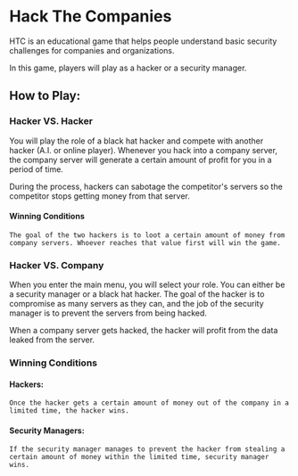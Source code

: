 # Hack The Companies

HTC is an educational game that helps people understand basic security challenges for companies and organizations.

In this game, players will play as a hacker or a security manager.

## How to Play:

### Hacker VS. Hacker
You will play the role of a black hat hacker and compete with another hacker (A.I. or online player). Whenever you hack into a company server, the company server will generate a certain amount of profit for you in a period of time. 

During the process, hackers can sabotage the competitor's servers so the competitor stops getting money from that server.

#### Winning Conditions
~~~~
The goal of the two hackers is to loot a certain amount of money from company servers. Whoever reaches that value first will win the game.
~~~~

### Hacker VS. Company

When you enter the main menu, you will select your role. You can either be a security manager or a black hat hacker. The goal of the hacker is to compromise as many servers as they can, and the job of the security manager is to prevent the servers from being hacked.

When a company server gets hacked, the hacker will profit from the data leaked from the server.

### Winning Conditions
#### Hackers:
~~~~
Once the hacker gets a certain amount of money out of the company in a limited time, the hacker wins.
~~~~

#### Security Managers:
~~~~
If the security manager manages to prevent the hacker from stealing a certain amount of money within the limited time, security manager wins.
~~~~